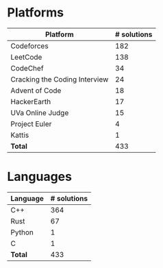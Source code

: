 # Platforms
Platform | # solutions
-------- | -----------
Codeforces | 182
LeetCode | 138
CodeChef | 34
Cracking the Coding Interview | 24
Advent of Code | 18
HackerEarth | 17
UVa Online Judge | 15
Project Euler | 4
Kattis | 1
**Total** | 433

# Languages
Language | # solutions
-------- | -----------
C++ | 364
Rust | 67
Python | 1
C | 1
**Total** | 433

